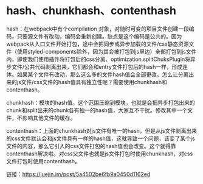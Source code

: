 # hash、chunkhash、contenthash

hash：在webpack中有个compilation 对象，对随时可变的项目文件创建一段编码，只要源文件有改动，编码会重新创建。缺点是这个编码是公共的。因为webpack从入口文件开始打包，途中会把同步或异步加载的文件/css静态资源文件（使用styled-components除外，因为其会被打包到js里边）全部打包到js文件内，即使我们使用插件将打包后的css分离、optimization.splitChuksPlugin将异步文件/公共代码剥离出来，它们都会和entry文件打包后的hash一样，形成连体。如果某个文件有改动，那么这么多的文件hash值会全部更改。怎么让分离出来的js文件/css文件的hash值具有独立性呢？需要使用chunkhash和contenthash。

chunkhash：模块的hash值。这个范围压缩到模块，也就是会把异步打包出来的chunk和split出来的chunk各有独一的hash值，大家互不干扰。修改其中一个文件，不影响其他文件的缓存。

contenthash：上面的chunkhash对js文件有唯一的hash，但是从js文件剥离出来的css文件默认会和js文件具有一样的hash值，这就导致一个问题，该变了某个js文件的内容，那么它引入的css文件打包的hash值也会改变。这个就得靠contenthash解决啦。对css父文件也就是js文件打包时使用chunkhash，对css文件打包时使用contenthash。

链接：https://juejin.im/post/5a4502be6fb9a0450d1162ed
